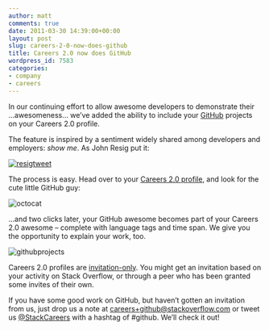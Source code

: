 ```yaml
---
author: matt
comments: true
date: 2011-03-30 14:39:00+00:00
layout: post
slug: careers-2-0-now-does-github
title: Careers 2.0 now does GitHub
wordpress_id: 7583
categories:
- company
- careers
---
```


In our continuing effort to allow awesome developers to demonstrate their …awesomeness… we’ve added the ability to include your [GitHub](https://github.com/) projects on your Careers 2.0 profile.

 

The feature is inspired by a sentiment widely shared among developers and employers: _show me_. As John Resig put it:

[![resigtweet](http://blog.stackoverflow.com/wp-content/uploads/resigtweet.png)](https://twitter.com/#!/jeresig/status/33968704983138304)

The process is easy. Head over to your [Careers 2.0 profile](http://careers.stackoverflow.com/cv), and look for the cute little GitHub guy:

![octocat](/blog/images/wordpress/octocat.png)

 

…and two clicks later, your GitHub awesome becomes part of your Careers 2.0 awesome – complete with language tags and time span. We give you the opportunity to explain your work, too.

 

![githubprojects](/blog/images/wordpress/githubprojects4.png)

 

Careers 2.0 profiles are [invitation-only](http://blog.stackoverflow.com/2011/02/careers-2-0-launches/). You might get an invitation based on your activity on Stack Overflow, or through a peer who has been granted some invites of their own.

 

If you have some good work on GitHub, but haven’t gotten an invitation from us, just drop us a note at [careers+github@stackoverflow.com](mailto:careers+github@stackoverflow.com) or tweet us [@StackCareers](https://twitter.com/#!/StackCareers) with a hashtag of #github. We’ll check it out!
